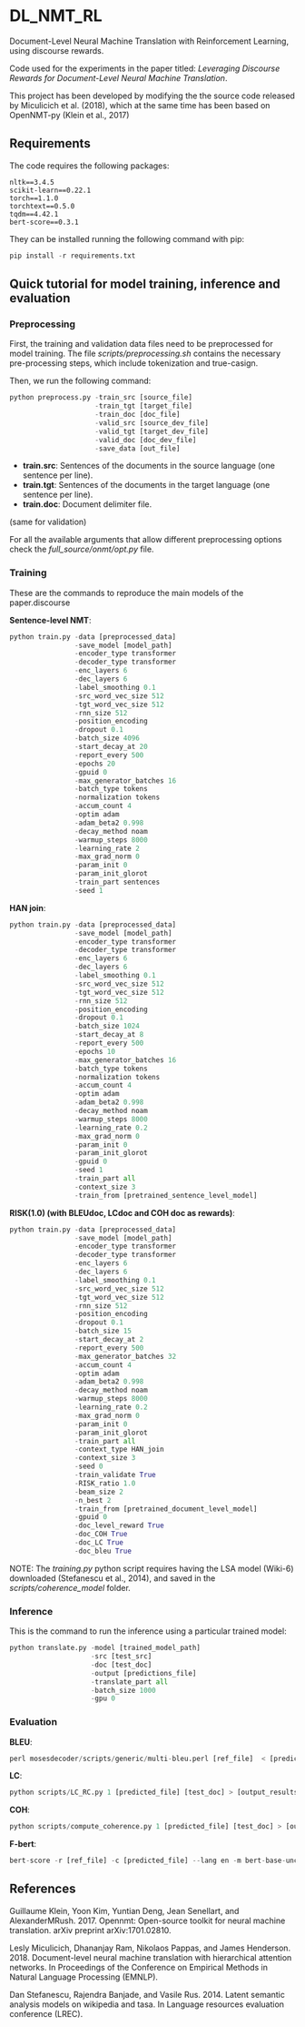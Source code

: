 # DL_NMT_RL
Document-Level Neural Machine Translation with Reinforcement Learning, using discourse rewards.

Code used for the experiments in the paper titled: _Leveraging Discourse Rewards for Document-Level
Neural Machine Translation_.

This project has been developed by modifying the the source code released by Miculicich et al. (2018), which at the
same time has been based on OpenNMT-py (Klein et al., 2017)

## Requirements

The code requires the following packages:


```
nltk==3.4.5
scikit-learn==0.22.1
torch==1.1.0
torchtext==0.5.0
tqdm==4.42.1
bert-score==0.3.1
```

They can be installed running the following command with pip:

```python
pip install -r requirements.txt
```

## Quick tutorial for model training, inference and evaluation

### Preprocessing

First, the training and validation data files need to be preprocessed for model training.
The file *scripts/preprocessing.sh* contains the necessary pre-processing steps, which include
tokenization and true-casign.

Then, we run the following command:

```python
python preprocess.py -train_src [source_file]
                     -train_tgt [target_file]
                     -train_doc [doc_file]
                     -valid_src [source_dev_file]
                     -valid_tgt [target_dev_file]
                     -valid_doc [doc_dev_file]
                     -save_data [out_file]
```

- **train.src**: Sentences of the documents in the source language (one sentence per line).
- **train.tgt**: Sentences of the documents in the target language (one sentence per line).
- **train.doc**: Document delimiter file.

(same for validation)

For all the available arguments that allow different preprocessing options check the
*full_source/onmt/opt.py* file.

### Training

These are the commands to reproduce the main models of the paper.discourse

**Sentence-level NMT**:

```python
python train.py -data [preprocessed_data]
                -save_model [model_path]
                -encoder_type transformer
                -decoder_type transformer
                -enc_layers 6
                -dec_layers 6
                -label_smoothing 0.1
                -src_word_vec_size 512
                -tgt_word_vec_size 512
                -rnn_size 512
                -position_encoding
                -dropout 0.1
                -batch_size 4096
                -start_decay_at 20
                -report_every 500
                -epochs 20
                -gpuid 0
                -max_generator_batches 16
                -batch_type tokens
                -normalization tokens
                -accum_count 4
                -optim adam
                -adam_beta2 0.998
                -decay_method noam
                -warmup_steps 8000
                -learning_rate 2
                -max_grad_norm 0
                -param_init 0
                -param_init_glorot
                -train_part sentences
                -seed 1
```

**HAN join**:

```python
python train.py -data [preprocessed_data]
                -save_model [model_path]
                -encoder_type transformer
                -decoder_type transformer
                -enc_layers 6
                -dec_layers 6
                -label_smoothing 0.1
                -src_word_vec_size 512
                -tgt_word_vec_size 512
                -rnn_size 512
                -position_encoding
                -dropout 0.1
                -batch_size 1024
                -start_decay_at 8
                -report_every 500
                -epochs 10
                -max_generator_batches 16
                -batch_type tokens
                -normalization tokens
                -accum_count 4
                -optim adam
                -adam_beta2 0.998
                -decay_method noam
                -warmup_steps 8000
                -learning_rate 0.2
                -max_grad_norm 0
                -param_init 0
                -param_init_glorot
                -gpuid 0
                -seed 1
                -train_part all
                -context_size 3
                -train_from [pretrained_sentence_level_model]
```

**RISK(1.0) (with BLEUdoc, LCdoc and COH doc as rewards)**:

```python
python train.py -data [preprocessed_data]
                -save_model [model_path]
                -encoder_type transformer
                -decoder_type transformer
                -enc_layers 6
                -dec_layers 6
                -label_smoothing 0.1
                -src_word_vec_size 512
                -tgt_word_vec_size 512
                -rnn_size 512
                -position_encoding
                -dropout 0.1
                -batch_size 15
                -start_decay_at 2
                -report_every 500
                -max_generator_batches 32
                -accum_count 4
                -optim adam
                -adam_beta2 0.998
                -decay_method noam
                -warmup_steps 8000
                -learning_rate 0.2
                -max_grad_norm 0
                -param_init 0
                -param_init_glorot
                -train_part all
                -context_type HAN_join
                -context_size 3
                -seed 0
                -train_validate True
                -RISK_ratio 1.0
                -beam_size 2
                -n_best 2
                -train_from [pretrained_document_level_model]
                -gpuid 0
                -doc_level_reward True
                -doc_COH True
                -doc_LC True
                -doc_bleu True
```

NOTE: The *training.py* python script requires having the LSA model (Wiki-6) downloaded
(Stefanescu et al., 2014), and saved in the *scripts/coherence_model* folder.

### Inference

This is the command to run the inference using a particular trained model:

```python
python translate.py -model [trained_model_path]
                    -src [test_src]
                    -doc [test_doc]
                    -output [predictions_file]
                    -translate_part all
                    -batch_size 1000
                    -gpu 0

```

### Evaluation

**BLEU**:

```python
perl mosesdecoder/scripts/generic/multi-bleu.perl [ref_file]  < [predictions_file] > [output_results_file]
```

**LC**:

```python
python scripts/LC_RC.py 1 [predicted_file] [test_doc] > [output_results]
```

**COH**:

```python
python scripts/compute_coherence.py 1 [predicted_file] [test_doc] > [output_results]
```

**F-bert**:

```python
bert-score -r [ref_file] -c [predicted_file] --lang en -m bert-base-uncased -v > [output_results_file]
```

## References

Guillaume Klein, Yoon Kim, Yuntian Deng, Jean Senellart, and AlexanderMRush. 2017. Opennmt: Open-source
toolkit for neural machine translation. arXiv preprint arXiv:1701.02810.

Lesly Miculicich, Dhananjay Ram, Nikolaos Pappas, and James Henderson. 2018. Document-level neural machine
translation with hierarchical attention networks. In Proceedings of the Conference on Empirical Methods
in Natural Language Processing (EMNLP).

Dan Stefanescu, Rajendra Banjade, and Vasile Rus. 2014. Latent semantic analysis models on wikipedia and tasa.
In Language resources evaluation conference (LREC).